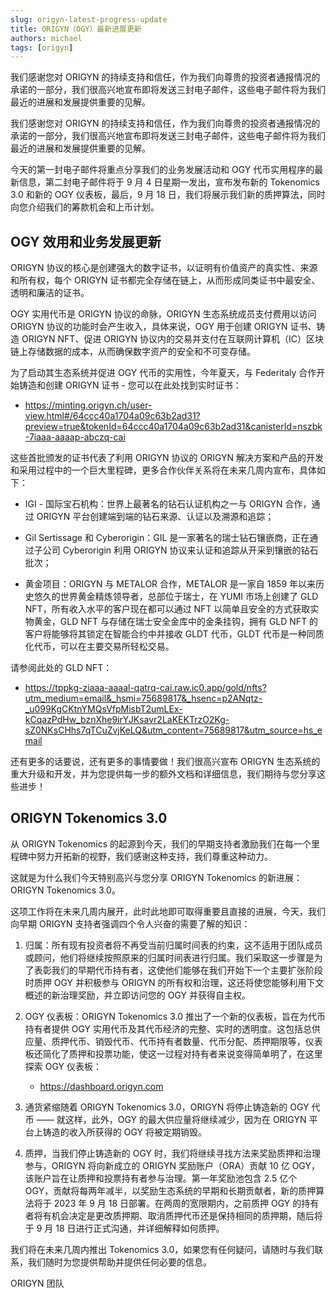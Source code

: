 ```yaml
---
slug: origyn-latest-progress-update
title: ORIGYN（OGY）最新进展更新
authors: michael
tags: [origyn]
---
```


我们感谢您对 ORIGYN 的持续支持和信任，作为我们向尊贵的投资者通报情况的承诺的一部分，我们很高兴地宣布即将发送三封电子邮件，这些电子邮件将为我们最近的进展和发展提供重要的见解。 

<!--truncate-->

我们感谢您对 ORIGYN 的持续支持和信任，作为我们向尊贵的投资者通报情况的承诺的一部分，我们很高兴地宣布即将发送三封电子邮件，这些电子邮件将为我们最近的进展和发展提供重要的见解。 

今天的第一封电子邮件将重点分享我们的业务发展活动和 OGY 代币实用程序的最新信息，第二封电子邮件将于 9 月 4 日星期一发出，宣布发布新的 Tokenomics 3.0 和新的 OGY 仪表板，最后，9 月 18 日，我们将展示我们新的质押算法，同时向您介绍我们的筹款机会和上币计划。 

## OGY 效用和业务发展更新

ORIGYN 协议的核心是创建强大的数字证书，以证明有价值资产的真实性、来源和所有权，每个 ORIGYN 证书都完全存储在链上，从而形成同类证书中最安全、透明和廉洁的证书。

OGY 实用代币是 ORIGYN 协议的命脉，ORIGYN 生态系统成员支付费用以访问 ORIGYN 协议的功能时会产生收入，具体来说，OGY 用于创建 ORIGYN 证书、铸造 ORIGYN NFT、促进 ORIGYN 协议内的交易并支付在互联网计算机（IC）区块链上存储数据的成本，从而确保数字资产的安全和不可变存储。

为了启动其生态系统并促进 OGY 代币的实用性，今年夏天，与 Federitaly 合作开始铸造和创建 ORIGYN 证书 - 您可以在此处找到实时证书：

- https://minting.origyn.ch/user-view.html#/64ccc40a1704a09c63b2ad31?preview=true&tokenId=64ccc40a1704a09c63b2ad31&canisterId=nszbk-7iaaa-aaaap-abczq-cai

这些首批颁发的证书代表了利用 ORIGYN 协议的 ORIGYN 解决方案和产品的开发和采用过程中的一个巨大里程碑，更多合作伙伴关系将在未来几周内宣布，具体如下：

- IGI - 国际宝石机构：世界上最著名的钻石认证机构之一与 ORIGYN 合作，通过 ORIGYN 平台创建端到端的钻石来源、认证以及溯源和追踪；
 
- Gil Sertissage 和 Cyberorigin：GIL 是一家著名的瑞士钻石镶嵌商，正在通过子公司 Cyberorigin 利用 ORIGYN 协议来认证和追踪从开采到镶嵌的钻石批次；

- 黄金项目：ORIGYN 与 METALOR 合作，METALOR 是一家自 1859 年以来历史悠久的世界黄金精炼领导者，总部位于瑞士，在 YUMI 市场上创建了 GLD NFT，所有收入水平的客户现在都可以通过 NFT 以简单且安全的方式获取实物黄金，GLD NFT 与存储在瑞士安全金库中的金条挂钩，拥有 GLD NFT 的客户将能够将其锁定在智能合约中并接收 GLDT 代币，GLDT 代币是一种同质化代币，可以在主要交易所轻松交易。 

请参阅此处的 GLD NFT：

- https://tppkg-ziaaa-aaaal-qatrq-cai.raw.ic0.app/gold/nfts?utm_medium=email&_hsmi=75689817&_hsenc=p2ANqtz-_u099KgCKtnYMQsVfpMisbT2umLEx-kCqazPdHw_bznXhe9irYJKsavr2LaKEKTrzO2Kg-sZ0NKsCHhs7qTCuZvjKeLQ&utm_content=75689817&utm_source=hs_email

还有更多的话要说，还有更多的事情要做！我们很高兴宣布 ORIGYN 生态系统的重大升级和开发，并为您提供每一步的额外文档和详细信息，我们期待与您分享这些进步！

## ORIGYN Tokenomics 3.0

从 ORIGYN Tokenomics 的起源到今天，我们的早期支持者激励我们在每一个里程碑中努力开拓新的视野，我们感谢这种支持，我们尊重这种动力。

这就是为什么我们今天特别高兴与您分享 ORIGYN Tokenomics 的新进展：ORIGYN Tokenomics 3.0。 

这项工作将在未来几周内展开，此时此地即可取得重要且直接的进展，今天，我们向早期 ORIGYN 支持者强调四个令人兴奋的需要了解的知识：

1. 归属：所有现有投资者将不再受当前归属时间表的约束，这不适用于团队成员或顾问，他们将继续按照原来的归属时间表进行归属。我们采取这一步骤是为了表彰我们的早期代币持有者，这使他们能够在我们开始下一个主要扩张阶段时质押 OGY 并积极参与 ORIGYN 的所有权和治理，这还将使您能够利用下文概述的新治理奖励，并立即访问您的 OGY 并获得自主权。

2. OGY 仪表板：ORIGYN Tokenomics 3.0 推出了一个新的仪表板，旨在为代币持有者提供 OGY 实用代币及其代币经济的完整、实时的透明度。这包括总供应量、质押代币、销毁代币、代币持有者数量、代币分配、质押期限等，仪表板还简化了质押和投票功能，使这一过程对持有者来说变得简单明了，在这里探索 OGY 仪表板：  
    - https://dashboard.origyn.com

3. 通货紧缩随着 ORIGYN Tokenomics 3.0，ORIGYN 将停止铸造新的 OGY 代币 —— 就这样，此外，OGY 的最大供应量将继续减少，因为在 ORIGYN 平台上铸造的收入所获得的 OGY 将被定期销毁。

4. 质押，当我们停止铸造新的 OGY 时，我们将继续寻找方法来奖励质押和治理参与，ORIGYN 将向新成立的 ORIGYN 奖励账户（ORA）贡献 10 亿 OGY，该账户旨在让质押和投票持有者参与治理。第一年奖励池包含 2.5 亿个 OGY，贡献将每两年减半，以奖励生态系统的早期和长期贡献者，新的质押算法将于 2023 年 9 月 18 日部署。在两周的宽限期内，之前质押 OGY 的持有者将有机会决定是更改质押期、取消质押代币还是保持相同的质押期，随后将于 9 月 18 日进行正式沟通，并详细解释如何质押。

我们将在未来几周内推出 Tokenomics 3.0，如果您有任何疑问，请随时与我们联系，我们随时为您提供帮助并提供任何必要的信息。

ORIGYN 团队
